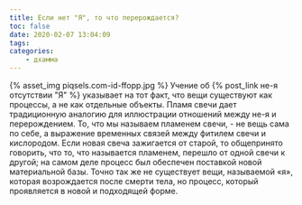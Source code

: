 ```yaml
---
title: Если нет "Я", то что перерождается?
toc: false
date: 2020-02-07 13:04:09
tags:
categories:
    - дхамма
---
```

{% asset_img piqsels.com-id-ffopp.jpg %}
Учение об {% post_link не-я отсутствии "Я" %}    указывает на тот факт, что вещи существуют как процессы, а не как отдельные объекты. Пламя свечи дает традиционную аналогию для иллюстрации отношений между не-я и перерождением. То, что мы называем пламенем свечи, - не вещь сама по себе, а выражение временных связей между фитилем свечи и кислородом. Если новая свеча зажигается от старой, то общепринято говорить, что то, что называется пламенем, перешло от одной свечи к другой; на самом деле процесс был обеспечен поставкой новой материальной базы. Точно так же не существует вещи, называемой «я», которая возрождается после смерти тела, но процесс, который проявляется в новой и подходящей форме.
